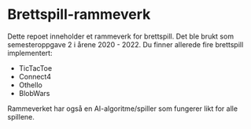 # Brettspill-rammeverk
Dette repoet inneholder et rammeverk for brettspill. Det ble brukt som semesteroppgave 2 i årene 2020 - 2022.
Du finner allerede fire brettspill implementert:
 * TicTacToe
 * Connect4
 * Othello
 * BlobWars

Rammeverket har også en AI-algoritme/spiller som fungerer likt for alle spillene.
